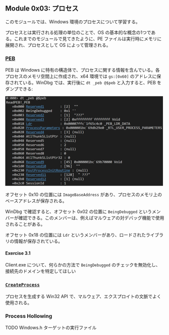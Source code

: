## Module 0x03: プロセス
このモジュールでは、Windows 環境のプロセスについて学習する。

プロセスとは実行される処理の単位のことで、OS の基本的な概念の1つである。これまでのモジュールで見てきたように、PE ファイルは実行時にメモリに展開され、プロセスとして OS によって管理される。

### [PEB](https://www.ired.team/miscellaneous-reversing-forensics/windows-kernel-internals/exploring-process-environment-block)
PEB は Windows に特有の構造体で、プロセスに関する情報を含んでいる。各プロセスのメモリ空間上に作成され、x64 環境では `gs:[0x60]` のアドレスに保存されている。WinDbg では、実行後に `dt _peb @$peb` と入力すると、PEB をダンプできる:

<img src="./assets/img_0x0301.png" width="500">

オフセット 0x10 の位置には `ImageBaseAddress` があり、プロセスのメモリ上のベースアドレスが保存される。

WinDbg で確認すると、オフセット 0x02 の位置に `BeingDebugged` というメンバーが確認できる。このメンバーは、例えばマルウェアの対デバッグ機能で使用されることがある。

オフセット 0x18 の位置には `Ldr` というメンバーがあり、ロードされたライブラリの情報が保存されている。

#### Exercise 3.1
Client.exe について、何らかの方法で `BeingDebugged` のチェックを無効化し、接続先のドメインを特定してほしい

### [`CreateProcess`](https://learn.microsoft.com/en-us/windows/win32/api/processthreadsapi/nf-processthreadsapi-createprocessa)
プロセスを生成する Win32 API で、マルウェア、エクスプロイトの文脈でよく使用される。

### Process Hollowing

TODO
Windows.h
ターゲットの実行ファイル
